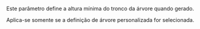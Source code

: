 Este parâmetro define a altura mínima do tronco da árvore quando gerado.

Aplica-se somente se a definição de árvore personalizada for selecionada.